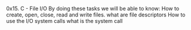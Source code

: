 0x15. C - File I/O
By doing these tasks we will be able to know:
How to create, open, close, read and write files.
what are file descriptors
How to use the I/O system calls
what is the system call
